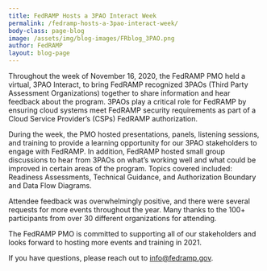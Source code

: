 ```yaml
---
title: FedRAMP Hosts a 3PAO Interact Week
permalink: /fedramp-hosts-a-3pao-interact-week/
body-class: page-blog
image: /assets/img/blog-images/FRblog_3PAO.png
author: FedRAMP
layout: blog-page
---
```

Throughout the week of November 16, 2020, the FedRAMP PMO held a virtual, 3PAO Interact, to bring FedRAMP recognized 3PAOs (Third Party Assessment Organizations) together to share information and hear feedback about the program. 3PAOs play a critical role for FedRAMP by ensuring cloud systems meet FedRAMP security requirements as part of a Cloud Service Provider’s (CSPs) FedRAMP authorization. 

During the week, the PMO hosted presentations, panels, listening sessions, and training to provide a learning opportunity for our 3PAO stakeholders to engage with FedRAMP. In addition, FedRAMP hosted small group discussions to hear from 3PAOs on what’s working well and what could be improved in certain areas of the program. Topics covered included: Readiness Assessments, Technical Guidance, and Authorization Boundary and Data Flow Diagrams.

Attendee feedback was overwhelmingly positive, and there were several requests for more events throughout the year. Many thanks to the 100+ participants from over 30 different organizations for attending. 

The FedRAMP PMO is committed to supporting all of our stakeholders and looks forward to hosting more events and training in 2021.

If you have questions, please reach out to <a href="mailto:info@fedramp.gov">info@fedramp.gov</a>.
